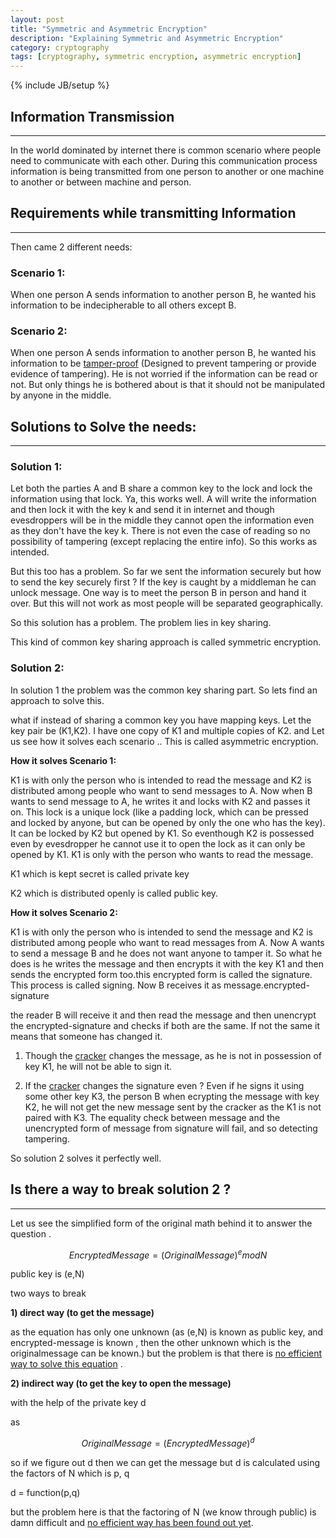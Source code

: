 ```yaml
---
layout: post
title: "Symmetric and Asymmetric Encryption"
description: "Explaining Symmetric and Asymmetric Encryption"
category: cryptography
tags: [cryptography, symmetric encryption, asymmetric encryption]
---
```

{% include JB/setup %}


## Information Transmission

***

In the world dominated by internet there is common scenario where people need to communicate with each other.
During this communication process information is being transmitted from one person to another or one machine to another or between
machine and person. 

## Requirements while transmitting Information

***

Then came 2 different needs:

### Scenario 1:

When one person A sends information to another person B, he wanted his information to be indecipherable to all others except B.

### Scenario 2:

When one person A sends information to another person B, he wanted his information to be 
[tamper-proof](http://www.thefreedictionary.com/tamperproof) (Designed to prevent tampering or provide evidence of tampering).
He is not worried if the information can be read or not. But only things he is bothered about is that it should not be
manipulated by anyone in the middle.


## Solutions to Solve the needs:

***

### Solution 1:

Let both the parties A and B share a common key to the lock and lock the information using that lock. Ya, this works
well. A will write the information and then lock it with the key k and send it in internet and though evesdroppers will be
in the middle they cannot open the information even as they don't have the key k. There is not even the case of reading so no
possibility of tampering (except replacing the entire info). So this works as intended.

But this too has a problem. So far we sent the information securely but how to send the key securely first ? If the key 
is caught by a middleman he can unlock message.
One way is to meet the person B in person and hand it over. But this will not work as most people will be separated
geographically. 

So this solution has a problem. The problem lies in key sharing.

This kind of common key sharing approach is called symmetric encryption.


### Solution 2:

In solution 1 the problem was the common key sharing part. So lets find an approach to solve this.

what if instead of sharing a common key you have mapping keys. Let the  key pair be (K1,K2).
I have one copy of K1 and multiple copies of K2. and  Let us see how it solves each scenario ..
This is called asymmetric encryption.


**How it solves Scenario 1:**

K1 is with only the person who is intended to read the message and K2 is distributed among people who want to 
send messages to A. Now
when B wants to send message to A, he writes it and locks with K2 and passes it on.
This lock is a unique lock (like a padding lock, which can be pressed and locked by anyone, but can be opened by only the
one who has the key). It can be locked by K2 but opened by K1. 
So eventhough K2 is possessed even by evesdropper he cannot use it to open the lock as it can only be opened by K1. K1 is only
with the person who wants to read the message.

K1 which is kept secret is called private key

K2 which is distributed openly is called public key.

**How it solves Scenario 2:**

K1 is with only the person who is intended to send the message and K2 is distributed among people who want to 
read messages from A. Now A wants to send a message B and he does not want anyone to tamper it.
So what he does is he writes the message and then encrypts it with the key K1 and then sends the encrypted form too.this encrypted
form is called the signature. This process is called signing.
Now B receives it as message.encrypted-signature

the reader B will receive it and then read the message and then unencrypt the encrypted-signature and checks if both
are the same. If not the same it means that someone has changed it.

1. Though the [cracker](http://www.pctools.com/security-news/crackers-and-hackers/) changes the message, as he 
is not in possession of key K1, he will not be able to sign it. 

2. If the [cracker](http://www.pctools.com/security-news/crackers-and-hackers/) changes the signature even ?
Even if he signs it using some other key K3, the
person B when ecrypting the message with key K2, he will not get the new message sent by the cracker as the K1 
is not paired with K3. The equality check between message and the unencrypted form of message from signature will fail,
and so detecting tampering.


So solution 2 solves it perfectly well.

## Is there a way to break solution 2 ?

***

Let us see the simplified form of the original math behind it to answer the question .

$$ EncryptedMessage = (OriginalMessage)^e mod N $$

public key is (e,N)

two ways to break

**1) direct way (to get the message)**

as the equation has only one unknown
(as (e,N) is known as public key, and encrypted-message is known , then the other unknown which is the originalmessage can be known.)
but the problem is that there is [no efficient way to solve this equation](https://en.wikipedia.org/wiki/RSA_problem) .

**2) indirect way (to get the key to open the message)**

with the help of the private key d

as 

$$ OriginalMessage = (EncryptedMessage)^d $$

so if we figure out d then we can get the message 
but d is calculated using the factors of N which is p, q

d = function(p,q)

but the problem here is that the factoring of N (we know through public)  is damn difficult and 
[no efficient way has been found out yet](https://en.wikipedia.org/wiki/Integer_factorization).




